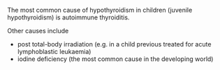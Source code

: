 The most common cause of hypothyroidism in children (juvenile hypothyroidism) is autoimmune thyroiditis.  
  
Other causes include  
* post total\-body irradiation (e.g. in a child previous treated for acute lymphoblastic leukaemia)
* iodine deficiency (the most common cause in the developing world)
